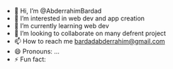 - 👋 Hi, I’m @AbderrahimBardad
- 👀 I’m interested in web dev and app creation 
- 🌱 I’m currently learning web dev
- 💞️ I’m looking to collaborate on many defrent project 
- 📫 How to reach me bardadabderrahim@gmail.com
- 😄 Pronouns: ...
- ⚡ Fun fact: 

<!---
AbderrahimBardad/AbderrahimBardad is a ✨ special ✨ repository because its `README.md` (this file) appears on your GitHub profile.
You can click the Preview link to take a look at your changes.
--->
